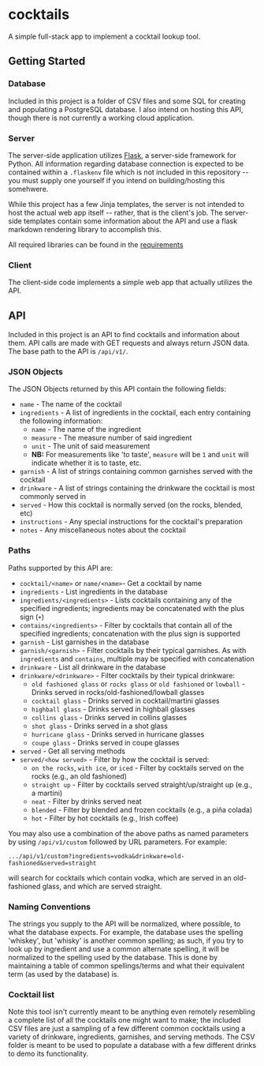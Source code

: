 # cocktails

A simple full-stack app to implement a cocktail lookup tool.

## Getting Started

### Database

Included in this project is a folder of CSV files and some SQL for creating and populating a PostgreSQL database. I also intend on hosting this API, though there is not currently a working cloud application.

### Server

The server-side application utilizes [Flask](https://flask.palletsprojects.com/en/1.1.x/), a server-side framework for Python. All information regarding database connection is expected to be contained within a `.flaskenv` file which is not included in this repository -- you must supply one yourself if you intend on building/hosting this somehwere.

While this project has a few Jinja templates, the server is not intended to host the actual web app itself -- rather, that is the client's job. The server-side templates contain some information about the API and use a flask markdown rendering library to accomplish this.

All required libraries can be found in the [requirements](requirements.txt)

### Client

The client-side code implements a simple web app that actually utilizes the API.

## API

Included in this project is an API to find cocktails and information about them. API calls are made with GET requests and always return JSON data. The base path to the API is `/api/v1/`.

### JSON Objects

The JSON Objects returned by this API contain the following fields:

* `name` - The name of the cocktail
* `ingredients` - A list of ingredients in the cocktail, each entry containing the following information:
    * `name` - The name of the ingredient
    * `measure` - The measure number of said ingredient
    * `unit` - The unit of said measurement
    * **NB:** For measurements like 'to taste', `measure` will be `1` and `unit` will indicate whether it is to taste, etc.
* `garnish` - A list of strings containing common garnishes served with the cocktail
* `drinkware` - A list of strings containing the drinkware the cocktail is most commonly served in
* `served` - How this cocktail is normally served (on the rocks, blended, etc)
* `instructions` - Any special instructions for the cocktail's preparation
* `notes` - Any miscellaneous notes about the cocktail

### Paths

Paths supported by this API are:

* `cocktail/<name>` or `name/<name>`- Get a cocktail by name
* `ingredients` - List ingredients in the database
* `ingredients/<ingredients>` - Lists cocktails containing any of the specified ingredients; ingredients may be concatenated with the plus sign (`+`)
* `contains/<ingredients>` - Filter by cocktails that contain all of the specified ingredients; concatenation with the plus sign is supported
* `garnish` - List garnishes in the database
* `garnish/<garnish>` - Filter cocktails by their typical garnishes. As with `ingredients` and `contains`, multiple may be specified with concatenation
* `drinkware` - List all drinkware in the database
* `drinkware/<drinkware>` - Filter cocktails by their typical drinkware:
    * `old fashioned glass` or `rocks glass` or `old fashioned` or `lowball` - Drinks served in rocks/old-fashioned/lowball glasses
    * `cocktail glass` - Drinks served in cocktail/martini glasses
    * `highball glass` - Drinks served in highball glasses
    * `collins glass` - Drinks served in collins glasses
    * `shot glass` - Drinks served in a shot glass
    * `hurricane glass` - Drinks served in hurricane glasses
    * `coupe glass` - Drinks served in coupe glasses
* `served` - Get all serving methods
* `served/<how served>` - Filter by how the cocktail is served:
    * `on the rocks`, `with ice`, or `iced` - Filter by cocktails served on the rocks (e.g., an old fashioned)
    * `straight up` - Filter by cocktails served straight/up/straight up (e.g., a martini)
    * `neat` - Filter by drinks served neat
    * `blended` - Filter by blended and frozen cocktails (e.g., a piña colada)
    * `hot` - Filter by hot cocktails (e.g., Irish coffee)

You may also use a combination of the above paths as named parameters by using `/api/v1/custom` followed by URL parameters. For example:

    .../api/v1/custom?ingredients=vodka&drinkware=old-fashioned&served=straight

will search for cocktails which contain vodka, which are served in an old-fashioned glass, and which are served straight.


### Naming Conventions

The strings you supply to the API will be normalized, where possible, to what the database expects. For example, the database uses the spelling 'whiskey', but 'whisky' is another common spelling; as such, if you try to look up by ingredient and use a common alternate spelling, it will be normalized to the spelling used by the database. This is done by maintaining a table of common spellings/terms and what their equivalent term (as used by the database) is.

### Cocktail list

Note this tool isn't currently meant to be anything even remotely resembling a complete list of all the cocktails one might want to make; the included CSV files are just a sampling of a few different common cocktails using a variety of drinkware, ingredients, garnishes, and serving methods. The CSV folder is meant to be used to populate a database with a few different drinks to demo its functionality.
